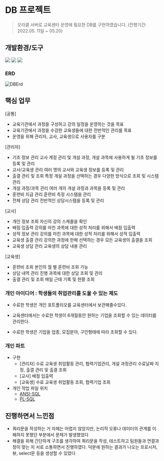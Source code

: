 
# DB 프로젝트
> 오라클 서버로 교육센터 운영에 필요한 DB를 구현하였습니다. (진행기간: 2022.05. 11일 ~ 05.20)

## 개발환경/도구

<img src="https://img.shields.io/badge/Oracle Database 11g-F80000?style=for-the-badge&logo=Oracle&logoColor=white"> <img src="https://img.shields.io/badge/eXERD-7952B3?style=for-the-badge&logo=Bootstrap-7952B3&logoColor=white"> <img src="https://img.shields.io/badge/SQL Developer-4169E1?style=for-the-badge&logo=SQL Developer-4169E1&logoColor=white">
  
### ERD
![DBErd](https://user-images.githubusercontent.com/50548923/181484669-40030eed-9ac5-4bfd-acc1-a967cf47889f.png)
  
## 핵심 업무

[공통]
- 교육기관에서 과정을 구성하고 강의 일정을 운영하는 것을 목표
- 교육기관에서 과정을 수강한 교육생들에 대한 전반적인 관리를 목표
- 운영을 위해 관리자, 교사, 교육생으로 사용자를 구분

[관리자]
- 기초 정보 관리	교사 계정 관리 및 개설 과정, 개설 과목에 사용하게 될 기초 정보를 등록 및 관리
- 교사/교육생 관리	여러 명의 교사와 교육생 정보를 등록 및 관리
- 출결 관리 및 조회	특정 개설 과정을 선택하는 경우 다양한 방식으로 조회 및 시스템 관리
- 개설 과정/과목 관리	여러 개의 개설 과정과 과목을 등록 및 관리
- 훈련비 지급 관리	훈련비 측정 시스템을 관리
- 전체 상담 관리	전반적인 상담시스템을 등록 및 관리

[교사]
- 개인 정보 조회	자신의 강의 스케줄을 확인
- 배점 입출력	강의를 마친 과목에 대한 성적 처리를 위해서 배점 입출력
- 성적 정보 관리	강의를 마친 과목에 대한 성적 처리를 위해서 성적 입출력
- 교육생 출결 관리	강의한 과정에 한해 선택하는 경우 모든 교육생의 출결을 조회
- 교육생 상담 관리	교육생의 상담 내용 관리

[교육생]
- 훈련비 조회	본인의 월 별 훈련비 조회 가능
- 상담 내역 관리	진행 과목에 대한 상담 조회 및 관리
- 출결 관리 및 조회	매일 근태 기록 및 현황 조회


### 개인 아이디어 : 학생들의 취업관리를 도울 수 있는 제도 

- 수료한 학생은 개인 포트폴리오를 교육센터에서 보관해줄수있다.

- 교육센터에서는 수료한 학생이 6개월동안 원하는 기업을 조회할 수 있는 데이터를 관리한다.

- 수료한 학생은 기업을 업종, 모집분야, 구인형태에 따라 조회할 수 있다.

### 개인 파트
- 구현
  - [관리자] 수료 교육생 취업활동 관리, 협력기업관리, 개설 과정관리 수료날짜 지정, 출결 관리 및 출결 조회
  - [교사] 배점 입출력
  - [교육생] 수료 교육생 취업활동 조회, 협력기업 조회
- 개인 작업 파일 위치  
  - [ANSI-SQL](https://github.com/chickenpop/EducationFacilityOperation/tree/master/6.%EC%BF%BC%EB%A6%AC%EB%AC%B8/ANSI)
  - [PL-SQL](https://github.com/chickenpop/EducationFacilityOperation/tree/master/6.%EC%BF%BC%EB%A6%AC%EB%AC%B8/PL)

## 진행하면서 느낀점
- 쿼리문을 작성하는 거 자체는 어렵지 않았지만, 논리적 오류나 데이터의 관계를 이해하지 못했던 부분에서 문제가 발생했었다
- 해결을 위해 간단하게 구조를 생각하여 쿼리문을 작성, 테스트하고 팀원들과 연결과정이 맞는 지 서로 소통하면서 진행하였다. 덕분에 원하는 결과가 나오는 프로시저, 뷰, select문 등을 생성할 수 있었다
